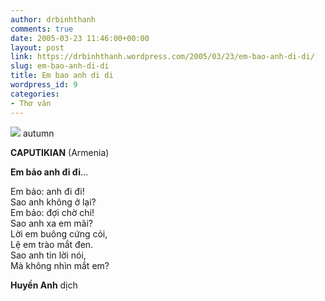 ```yaml
---
author: drbinhthanh
comments: true
date: 2005-03-23 11:46:00+00:00
layout: post
link: https://drbinhthanh.wordpress.com/2005/03/23/em-bao-anh-di-di/
slug: em-bao-anh-di-di
title: Em bao anh di di
wordpress_id: 9
categories:
- Thơ văn
---
```


[![](http://photos1.blogger.com/img/81/4195/320/dnd_autumn.jpg)](http://photos1.blogger.com/img/81/4195/640/dnd_autumn.jpg)
autumn


**CAPUTIKIAN** (Armenia)

**Em bảo anh đi đi**…

Em bảo: anh đi đi!  
Sao anh không ở lại?  
Em bảo: đợi chờ chi!  
Sao anh xa em mãi?  
Lời em buông cứng cỏi,  
Lệ em trào mắt đen.  
Sao anh tin lời nói,  
Mà không nhìn mắt em?  

**Huyền Anh** dịch
